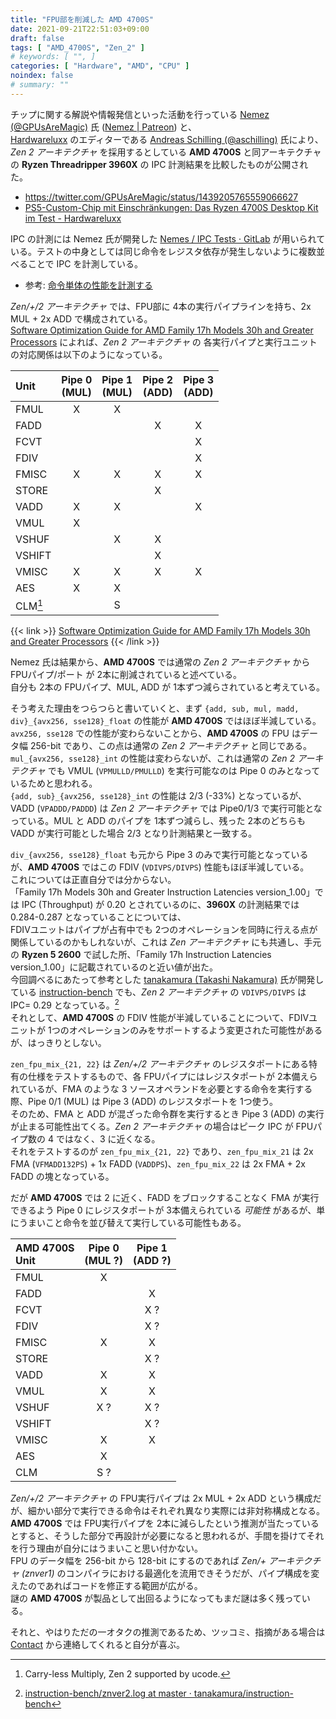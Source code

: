 ```yaml
---
title: "FPU部を削減した AMD 4700S"
date: 2021-09-21T22:51:03+09:00
draft: false
tags: [ "AMD_4700S", "Zen_2" ]
# keywords: [ "", ]
categories: [ "Hardware", "AMD", "CPU" ]
noindex: false
# summary: ""
---
```


チップに関する解説や情報発信といった活動を行っている [Nemez (@GPUsAreMagic)](https://twitter.com/GPUsAreMagic) 氏 ([Nemez | Patreon](https://www.patreon.com/nemezor)) と、  
[Hardwareluxx](https://www.hardwareluxx.de/) のエディターである [Andreas Schilling (@aschilling)](https://twitter.com/aschilling) 氏により、*Zen 2 アーキテクチャ* を採用するとしている **AMD 4700S** と同アーキテクチャの **Ryzen Threadripper 3960X** の IPC 計測結果を比較したものが公開された。  

 * <https://twitter.com/GPUsAreMagic/status/1439205765559066627>
 * [PS5-Custom-Chip mit Einschränkungen: Das Ryzen 4700S Desktop Kit im Test - Hardwareluxx](https://www.hardwareluxx.de/index.php/artikel/hardware/prozessoren/57076-ps5-custom-chip-mit-einschraenkungen-das-ryzen-4700s-desktop-kit-im-test.html)

IPC の計測には Nemez 氏が開発した [Nemes / IPC Tests · GitLab](https://git.nemez.net/nemes/ipc-tests) が用いられている。テストの中身としては同じ命令をレジスタ依存が発生しないように複数並べることで IPC を計測している。  

 * 参考: [命令単体の性能を計測する](http://nano.flop.jp/txt/instruction/index.html)

*Zen/+/2 アーキテクチャ* では、FPU部に 4本の実行パイプラインを持ち、2x MUL + 2x ADD で構成されている。  
[Software Optimization Guide for AMD Family 17h Models 30h and Greater Processors](https://www.amd.com/en/support/tech-docs?keyword=Family+17h+Model+30h) によれば、*Zen 2 アーキテクチャ* の 各実行パイプと実行ユニットの対応関係は以下のようになっている。  

| Unit | Pipe 0 <br> (MUL) | Pipe 1 <br> (MUL) | Pipe 2 <br> (ADD) | Pipe 3 <br> (ADD) |
| :--  | :--:         | :--:         | :--:         | :--:         |
| FMUL | X | X | | |
| FADD | | | X | X |
| FCVT | | | | X |
| FDIV | | | | X |
| FMISC | X | X | X | X |
| STORE | | | X | |
| VADD | X | X | | X |
| VMUL | X | | | |
| VSHUF | | X | X | | |
| VSHIFT | | | X | |
| VMISC | X | X | X | X |
| AES | X | X | | |
| CLM[^clm] | | S | | |

{{< link >}} [Software Optimization Guide for AMD Family 17h Models 30h and Greater Processors](https://www.amd.com/en/support/tech-docs?keyword=Family+17h+Model+30h) {{< /link >}}

Nemez 氏は結果から、**AMD 4700S** では通常の *Zen 2 アーキテクチャ* から FPUパイプ/ポート が 2本に削減されていると述べている。  
自分も 2本の FPUパイプ、MUL, ADD が 1本ずつ減らされていると考えている。  

そう考えた理由をつらつらと書いていくと、まず `{add, sub, mul, madd, div}_{avx256, sse128}_float` の性能が **AMD 4700S** ではほぼ半減している。  
`avx256, sse128` での性能が変わらないことから、**AMD 4700S** の FPU はデータ幅 256-bit であり、この点は通常の *Zen 2 アーキテクチャ* と同じである。  
`mul_{avx256, sse128}_int` の性能は変わらないが、これは通常の *Zen 2 アーキテクチャ* でも VMUL (`VPMULLD/PMULLD`) を実行可能なのは Pipe 0 のみとなっているためと思われる。  
`{add, sub}_{avx256, sse128}_int` の性能は 2/3 (-33%) となっているが、VADD (`VPADDD/PADDD`) は *Zen 2 アーキテクチャ* では Pipe0/1/3 で実行可能となっている。MUL と ADD のパイプを 1本ずつ減らし、残った 2本のどちらも VADD が実行可能とした場合 2/3 となり計測結果と一致する。  

`div_{avx256, sse128}_float` も元から Pipe 3 のみで実行可能となっているが、**AMD 4700S** ではこの FDIV (`VDIVPS/DIVPS`) 性能もほぼ半減している。  
これについては正直自分では分からない。  
「Family 17h Models 30h and Greater Instruction Latencies version_1.00」では IPC (Throughput) が 0.20 とされているのに、**3960X** の計測結果では 0.284-0.287 となっていることについては、  
FDIVユニットはパイプが占有中でも 2つのオペレーションを同時に行える点が関係しているのかもしれないが、これは *Zen アーキテクチャ* にも共通し、手元の **Ryzen 5 2600** で試した所、「Family 17h Instruction Latencies version_1.00」に記載されているのと近い値が出た。  
今回調べるにあたって参考とした [tanakamura (Takashi Nakamura)](https://github.com/tanakamura) 氏が開発している [instruction-bench](https://github.com/tanakamura/instruction-bench) でも、*Zen 2 アーキテクチャ* の `VDIVPS/DIVPS` は IPC= 0.29 となっている。[^inst-bench]  
それとして、**AMD 4700S** の FDIV 性能が半減していることについて、FDIVユニットが 1つのオペレーションのみをサポートするよう変更された可能性があるが、はっきりとしない。  

[^inst-bench]: [instruction-bench/znver2.log at master · tanakamura/instruction-bench](https://github.com/tanakamura/instruction-bench/blob/master/znver2.log#L98)

`zen_fpu_mix_{21, 22}` は *Zen/+/2 アーキテクチャ* のレジスタポートにある特有の仕様をテストするもので、各 FPUパイプにはレジスタポートが 2本備えられているが、FMA のような 3 ソースオペランドを必要とする命令を実行する際、Pipe 0/1 (MUL) は Pipe 3 (ADD) のレジスタポートを 1つ使う。  
そのため、FMA と ADD が混ざった命令群を実行するとき Pipe 3 (ADD) の実行が止まる可能性出てくる。*Zen 2 アーキテクチャ* の場合はピーク IPC が FPUパイプ数の 4 ではなく、3 に近くなる。  
それをテストするのが `zen_fpu_mix_{21, 22}` であり、`zen_fpu_mix_21` は 2x FMA (`VFMADD132PS`) + 1x FADD (`VADDPS`)、`zen_fpu_mix_22` は 2x FMA + 2x FADD の塊となっている。  

だが **AMD 4700S** では 2 に近く、FADD をブロックすることなく FMA が実行できるよう Pipe 0 にレジスタポートが 3本備えられている *可能性* があるが、単にうまいこと命令を並び替えて実行している可能性もある。  

| AMD 4700S<br>Unit | Pipe 0 <br> (MUL ?) | Pipe 1 <br> (ADD ?) |
| :-- | :--: | :--: |
| FMUL | X | |
| FADD | | X |
| FCVT | | X ? |
| FDIV | | X ? |
| FMISC | X | X |
| STORE | | X ? |
| VADD | X | X |
| VMUL | X | X |
| VSHUF | X ? | X ? |
| VSHIFT | | X ? |
| VMISC | X | X |
| AES | X |
| CLM | S ? | |

[^clm]: Carry-less Multiply, Zen 2 supported by ucode.

*Zen/+/2 アーキテクチャ* の FPU実行パイプは 2x MUL + 2x ADD という構成だが、細かい部分で実行できる命令はそれぞれ異なり実際には非対称構成となる。  
**AMD 4700S** では FPU実行パイプを 2本に減らしたという推測が当たっているとすると、そうした部分で再設計が必要になると思われるが、手間を掛けてそれを行う理由が自分にはうまいこと思い付かない。  
FPU のデータ幅を 256-bit から 128-bit にするのであれば *Zen/+ アーキテクチャ (znver1)* のコンパイラにおける最適化を流用できそうだが、パイプ構成を変えたのであればコードを修正する範囲が広がる。  
謎の **AMD 4700S** が製品として出回るようになってもまだ謎は多く残っている。  

それと、やはりただの一オタクの推測であるため、ツッコミ、指摘がある場合は [Contact](/about/#contact) から連絡してくれると自分が喜ぶ。  
